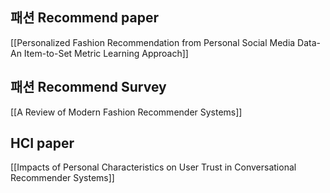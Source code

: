 ## 패션 Recommend paper
[[Personalized Fashion Recommendation from Personal Social Media Data- An Item-to-Set Metric Learning Approach]]
## 패션 Recommend Survey
[[A Review of Modern Fashion Recommender Systems]]

## HCI paper
[[Impacts of Personal Characteristics on User Trust in Conversational Recommender Systems]]